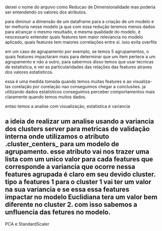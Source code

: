 deixei o nome do arquivo como Reducao de Dimensionalidade mas poderia ser entendendo os valores dos atributos.

para diminuir a dimensão de um dataframe para a criação de um modelo e ter melhoria nesse modelo ja que com essa 
redução teremos menos dados para alcançar o mesmo resultado, e mesma qualidade do modelo, é nescessario entender
quais features tem maior relevancia no modelo aplicado, quais features tem maiores correlações entre si. isso evita
overfits 

em um caso de agrupamento por exemplo, se temos 5 agrupamentos, o quais features impactaram mais para determinar que 
um item pertece a um agrupamento e não a outro, para sabermos disso temos que usar tecnicas de estatistica, e ver 
as particularidades das relações das features atraves dos valores estatisticos.

essa é uma medida tomada quando temos muitas features e ao visualiza-las corelação por corelação nao conseguimos chegar
a conclusões. ja utilizando dados estatisticos conseguimos perceber comportamentos mais claramente quando temos muitos dados.

entao temos a analise com visualização, estatistica e variancia

a ideia de realizar um analise usando a variancia dos clusters server para metricas de validação interna onde utilizamos
o atributo .cluster_centers_ para um modelo de agrupamento. esse atributo vai nos trazer uma lista com um unico valor
para cada features que corresponde a variancia que ocorre nessa features agrupada é claro em seu devido cluster.
tipo a features 1 para o cluster 1 vai ter um valor na sua variancia e se essa essa features impactar no modelo Euclidiana
tera um valor bem diferente no cluster 2. com isso sabemos a unfluencia das fetures no modelo.
-----------------------------------------------------------------------------------------------------------------------------------
PCA e StandardScaler
